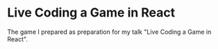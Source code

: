 # Live Coding a Game in React

The game I prepared as preparation for my talk "Live Coding a Game in React".
